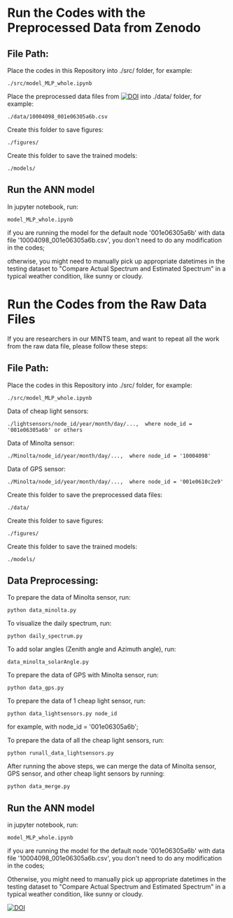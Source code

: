 


# Run the Codes with the Preprocessed Data from Zenodo

## File Path:

Place the codes in this Repository into ./src/ folder, for example:

	./src/model_MLP_whole.ipynb

Place the preprocessed data files from [![DOI](https://zenodo.org/badge/DOI/10.5281/zenodo.4946314.svg)](https://doi.org/10.5281/zenodo.4946314)
into ./data/ folder, for example:

	./data/10004098_001e06305a6b.csv

Create this folder to save figures:

	./figures/

Create this folder to save the trained models:

	./models/


## Run the ANN model

In jupyter notebook, run:

	model_MLP_whole.ipynb

if you are running the model for the default node '001e06305a6b' with data file '10004098_001e06305a6b.csv', you don't need to do any modification in the codes;

otherwise, you might need to manually pick up appropriate datetimes in the testing dataset to "Compare Actual Spectrum and Estimated Spectrum" in a typical weather condition, like sunny or cloudy.





# Run the Codes from the Raw Data Files

If you are researchers in our MINTS team, and want to repeat all the work from the raw data file, please follow these steps:

## File Path:

Place the codes in this Repository into ./src/ folder, for example:

	./src/model_MLP_whole.ipynb

Data of cheap light sensors:

	./lightsensors/node_id/year/month/day/...,  where node_id = '001e06305a6b' or others

Data of Minolta sensor:

	./Minolta/node_id/year/month/day/...,  where node_id = '10004098'

Data of GPS sensor:

	./Minolta/node_id/year/month/day/...,  where node_id = '001e0610c2e9'

Create this folder to save the preprocessed data files:

	./data/

Create this folder to save figures:

	./figures/

Create this folder to save the trained models:

	./models/


## Data Preprocessing:

To prepare the data of Minolta sensor, run:

	python data_minolta.py

To visualize the daily spectrum, run:

	python daily_spectrum.py

To add solar angles (Zenith angle and Azimuth angle), run:

	data_minolta_solarAngle.py

To prepare the data of GPS with Minolta sensor, run:

	python data_gps.py

To prepare the data of 1 cheap light sensor, run:

	python data_lightsensors.py node_id

for example, with node_id = '001e06305a6b';


To prepare the data of all the cheap light sensors, run:

	python runall_data_lightsensors.py


After running the above steps, we can merge the data of Minolta sensor, GPS sensor, and other cheap light sensors by running:

	python data_merge.py



## Run the ANN model

in jupyter notebook, run:

	model_MLP_whole.ipynb

if you are running the model for the default node '001e06305a6b' with data file '10004098_001e06305a6b.csv', you don't need to do any modification in the codes;

Otherwise, you might need to manually pick up appropriate datetimes in the testing dataset to "Compare Actual Spectrum and Estimated Spectrum" in a typical weather condition, like sunny or cloudy.



[![DOI](https://zenodo.org/badge/244495599.svg)](https://zenodo.org/badge/latestdoi/244495599)

